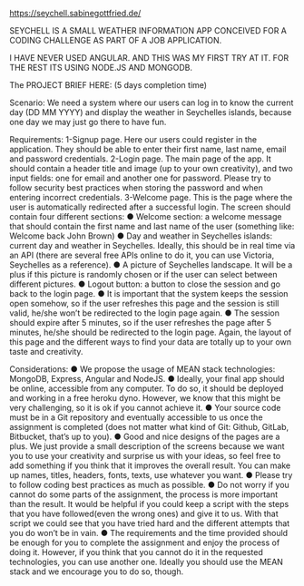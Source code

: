 https://seychell.sabinegottfried.de/

SEYCHELL IS A SMALL WEATHER INFORMATION APP CONCEIVED FOR A CODING CHALLENGE AS PART OF A JOB APPLICATION.

I HAVE NEVER USED ANGULAR. AND THIS WAS MY FIRST TRY AT IT. FOR THE REST ITS USING NODE.JS AND MONGODB.

The PROJECT BRIEF HERE: 
(5 days completion time)

Scenario:
We need a system where our users can log in to know the current day (DD MM YYYY) and
display the weather in Seychelles islands, because one day we may just go there to have fun.

Requirements:
1-Signup page​. Here our users could register in the application. They should be able to enter
their first name, last name, email and password credentials.
2-Login page​. The main page of the app. It should contain a header title and image (up to your
own creativity), and two input fields: one for email and another one for password. Please try to
follow security best practices when storing the password and when entering incorrect
credentials.
3-Welcome page​. This is the page where the user is automatically redirected after a successful
login. The screen should contain four different sections:
● Welcome section: a welcome message that should contain the first name and last name
of the user (something like: Welcome back John Brown)
● Day and weather in Seychelles islands: current day and weather in Seychelles. Ideally,
this should be in real time via an API (there are several free APIs online to do it, you can
use Victoria, Seychelles as a reference).
● A picture of Seychelles landscape. It will be a plus if this picture is randomly chosen or if
the user can select between different pictures.
● Logout button: a button to close the session and go back to the login page.
● It is important that the system keeps the session open somehow, so if the user refreshes
this page and the session is still valid, he/she won’t be redirected to the login page
again.
● The session should expire after 5 minutes, so if the user refreshes the page after 5
minutes, he/she should be redirected to the login page.
Again, the layout of this page and the different ways to find your data are totally up to your own
taste and creativity.

Considerations:
● We propose the usage of MEAN stack​ technologies: MongoDB, Express, Angular and
NodeJS.
● Ideally, your final app should be online​, accessible from any computer. To do so, it
should be deployed and working in a free heroku dyno​. However, we know that this
might be very challenging, so it is ok if you cannot achieve it.
● Your source code must be in a Git repository ​and eventually accessible to us once the
assignment is completed (does not matter what kind of Git: Github, GitLab, Bitbucket,
that’s up to you).
● Good and nice designs of the pages are a plus​. We just provide a small description of
the screens because we want you to use your creativity and surprise us with your ideas,
so feel free to add something if you think that it improves the overall result. You can
make up names, titles, headers, fonts, texts, use whatever you want.
● Please try to follow coding best practices​ as much as possible.
● Do not ​worry if you cannot do some parts of the assignment, the process is more
important than the result. It would be helpful if you could keep a script with the steps
that you have followed​ (even the wrong ones) and give it to us. With that script we
could see that you have tried hard and the different attempts that you do won’t be in
vain.
● The requirements and the time provided should be enough for you to complete the
assignment and enjoy the process of doing it. However, if you think that you cannot do it
in the requested technologies, you can use another one. Ideally you should use the
MEAN stack and we encourage you to do so, though.

